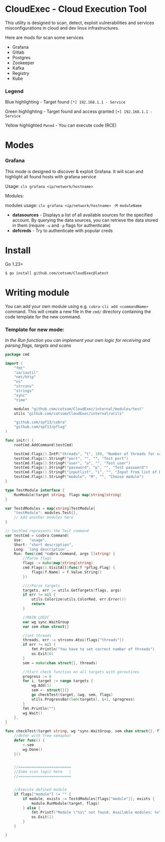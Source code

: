 # CloudExec - Cloud Execution Tool
This utility is designed to scan, detect, exploit vulnerabilities and services misconfigurations in cloud and dev linux infrastructures.

Here are mods for scan some services
- Grafana
- Gitlab
- Postgres
- Zookeeper
- Kafka
- Registry
- Kube

### Legend
Blue highlighting - Target found `[*] 192.168.1.1 - Service`

Green highlighting - Target found and access granted  `[+] 192.168.1.1 - Service`

Yellow highlighted `Pwned` - You can execute code (RCE)


# Modes
### Grafana
This mode  is designed to discover & exploit Grafana. It will scan and highlight all found hosts with grafana service

Usage: `clx grafana <ip/network/hostname>`

Modules:

modules usage: `clx grafana <ip/network/hostname> -M moduleName`
* **datasources** - Displays a list of all available sources for the specified account. By querying the data sources, you can retrieve the data stored in them (require `-u` and `-p` flags for authenticate)
* **defcreds** - Try to authenticate with popular creds

# Install
Go 1.23+

`$ go install github.com/cotsom/CloudExec@latest`

# Writing module
You can add your own module using e.g. `cobra-cli add <commandName>` command.  This will create a new file in the `cmd/` directory containing the code template for the new command.

### Template for new mode:
*In the Run function you can implement your own logic for receiving and parsing flags, targets and scans*
```go
package cmd

import (
	"fmt"
	"io/ioutil"
	"net/http"
	"os"
	"strconv"
	"strings"
	"sync"
	"time"

	modules "github.com/cotsom/CloudExec/internal/modules/test"
	utils "github.com/cotsom/CloudExec/internal/utils"

	"github.com/spf13/cobra"
	"github.com/spf13/pflag"
)

func init() {
	rootCmd.AddCommand(testCmd)

	testCmd.Flags().IntP("threads", "t", 100, "Number of threads for scan")
	testCmd.Flags().StringP("port", "", "", "Test port")
	testCmd.Flags().StringP("user", "u", "", "Test user")
	testCmd.Flags().StringP("password", "p", "", "Test password")
	testCmd.Flags().StringP("inputlist", "i", "", "Input from list of hosts")
	testCmd.Flags().StringP("module", "M", "", "Choose module")
}

type TestModule interface {
	RunModule(target string, flags map[string]string)
}

var TestdModules = map[string]TestModule{
	"testModule": modules.Test{},
	// Add another modules here
}

// testCmd represents the Test command
var testCmd = &cobra.Command{
	Use:   "usage",
	Short: "short description",
	Long: `long description`,
	Run: func(cmd *cobra.Command, args []string) {
		//Parse flags
		flags := make(map[string]string)
		cmd.Flags().VisitAll(func(f *pflag.Flag) {
			flags[f.Name] = f.Value.String()
		})

		////Parse targets
		targets, err := utils.GetTargets(flags, args)
		if err != nil {
			utils.Colorize(utils.ColorRed, err.Error())
			return
		}

		//MAIN LOGIC
		var wg sync.WaitGroup
		var sem chan struct{}

		//set threads
		threads, err := strconv.Atoi(flags["threads"])
		if err != nil {
			fmt.Println("You have to set correct number of threads")
			os.Exit(0)
		}
		sem = make(chan struct{}, threads)

		//Start check function on all targets with goroutines
		progress := 0
		for i, target := range targets {
			wg.Add(1)
			sem <- struct{}{}
			go checkTest(target, &wg, sem, flags)
			utils.ProgressBar(len(targets), i+1, &progress)
		}
		fmt.Println("")
		wg.Wait()
	},
}

func checkTest(target string, wg *sync.WaitGroup, sem chan struct{}, flags map[string]string) {
	//defer with free semaphor
	defer func() {
		<-sem
		wg.Done()
	}()


	//========================
	//Some scan logic here   |
	//========================


	//Execute defined module
	if flags["module"] != "" {
		if module, exists := TestdModules[flags["module"]]; exists {
			module.RunModule(target, flags)
		} else {
			fmt.Printf("Module \"%s\" not found. Available modules: %v\n", module, TestdModules)
			os.Exit(1)
		}
	}

}
```
